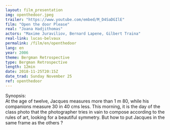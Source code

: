 ```yaml
---
layout: film_presentation
img: openthedoor.jpeg
trailer: "https://www.youtube.com/embed/M_D4SaDGIlE"
film: "Open the door Please"
real: "Joana Hadjithomas"
actors: "Maxime Juraviliov, Bernard Lapene, Gilbert Traina"
real-link: lucas-belvaux
permalink: /film/en/openthedoor
lang: en
year: 2006
theme: Bergman Retrospective
type: Bergman Retrospective
length: 12min
date: 2018-11-25T20:15Z
date_trad: Sunday November 25
ref: openthedoor
---
```



<span class="name"> Synopsis:</span> <br/>
<span class="resumefilm">At the age of twelve, Jacques measures more than 1 m 80, while his companions measure 30 in 40 cms less. This morning, it is the day of the class photo that the photographer tries in vain to compose according to the rules of art, looking for a beautiful symmetry. But how to put Jacques in the same frame as the others ? </span>
